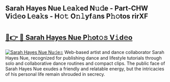 ## Sarah Hayes Nue L𝚎a𝚔ed N𝚞𝚍e - Part-CHW Vi𝚍𝚎o L𝚎a𝚔s - H𝚘𝚝 O𝚗𝚕yf𝚊ns P𝚑𝚘tos rirXF

# <h2><a href="http://kfay6h2.oniu.top/?m=Sarah+Hayes+Nue">🔗👉 🔴 Sarah Hayes Nue P𝚑ot𝚘𝚜 V𝚒d𝚎o</a></h2>

[![Sarah Hayes Nue Nu𝚍e𝚜](https://i.imgur.com/0qMVB7G.gif)](http://kfay6h2.oniu.top/?m=Sarah+Hayes+Nue)
Web-based artist and dance collaborator Sarah Hayes Nue, recognized for publishing dance and lifestyle tutorials through solo and collaborative dance routines and compact clips. The public face of Sarah Hayes Nue exudes a friendly and relatable energy, but the intricacies of his personal life remain shrouded in secrecy.  
